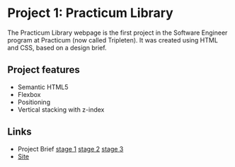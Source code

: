 # Project 1: Practicum Library

The Practicum Library webpage is the first project in the Software Engineer program at Practicum (now called Tripleten). It was created using HTML and CSS, based on a design brief.

## Project features

- Semantic HTML5
- Flexbox
- Positioning
- Vertical stacking with z-index

## Links

- Project Brief [stage 1](https://practicum-content.s3.us-west-1.amazonaws.com/web-developer/project-1/new-library/project-1-stage-1-brief.pdf) [stage 2](https://practicum-content.s3.us-west-1.amazonaws.com/web-developer/project-1/new-library/project-1-stage-2-brief.pdf) [stage 3](https://practicum-content.s3.us-west-1.amazonaws.com/web-developer/project-1/new-library/project-1-stage-3-brief.pdf)
- [Site](https://toriroe.github.io/se_project_library/)

